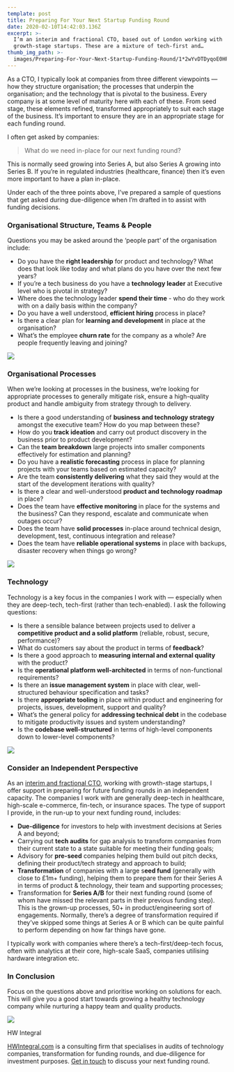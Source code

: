```yaml
---
template: post
title: Preparing For Your Next Startup Funding Round
date: 2020-02-10T14:42:03.136Z
excerpt: >-
  I’m an interim and fractional CTO, based out of London working with
  growth-stage startups. These are a mixture of tech-first and…
thumb_img_path: >-
  images/Preparing-For-Your-Next-Startup-Funding-Round/1*2wYvDTDyqoE0HPaes6Ms6g.jpeg
---
```

As a CTO, I typically look at companies from three different viewpoints — how they structure organisation; the processes that underpin the organisation; and the technology that is pivotal to the business. Every company is at some level of maturity here with each of these. From seed stage, these elements refined, transformed appropriately to suit each stage of the business. It’s important to ensure they are in an appropriate stage for each funding round.

I often get asked by companies:

> What do we need in-place for our next funding round?

This is normally seed growing into Series A, but also Series A growing into Series B. If you’re in regulated industries (healthcare, finance) then it’s even more important to have a plan in-place.

Under each of the three points above, I’ve prepared a sample of questions that get asked during due-diligence when I’m drafted in to assist with funding decisions.

### Organisational Structure, Teams & People

Questions you may be asked around the ‘people part’ of the organisation include:

*   Do you have the **right leadership** for product and technology? What does that look like today and what plans do you have over the next few years?
*   If you’re a tech business do you have a **technology leader** at Executive level who is pivotal in strategy?
*   Where does the technology leader **spend their time** \- who do they work with on a daily basis within the company?
*   Do you have a well understood, **efficient hiring** process in place?
*   Is there a clear plan for **learning and development** in place at the organisation?
*   What’s the employee **churn rate** for the company as a whole? Are people frequently leaving and joining?

![](/images/Preparing-For-Your-Next-Startup-Funding-Round/1*2wYvDTDyqoE0HPaes6Ms6g.jpeg)

### Organisational Processes

When we’re looking at processes in the business, we’re looking for appropriate processes to generally mitigate risk, ensure a high-quality product and handle ambiguity from strategy through to delivery.

*   Is there a good understanding of **business and technology strategy** amongst the executive team? How do you map between these?
*   How do you **track ideation** and carry out product discovery in the business prior to product development?
*   Can the **team breakdown** large projects into smaller components effectively for estimation and planning?
*   Do you have a **realistic forecasting** process in place for planning projects with your teams based on estimated capacity?
*   Are the team **consistently delivering** what they said they would at the start of the development iterations with quality?
*   Is there a clear and well-understood **product and technology roadmap** in place?
*   Does the team have **effective monitoring** in place for the systems and the business? Can they respond, escalate and communicate when outages occur?
*   Does the team have **solid processes** in-place around technical design, development, test, continuous integration and release?
*   Does the team have **reliable operational systems** in place with backups, disaster recovery when things go wrong?

![](/images/Preparing-For-Your-Next-Startup-Funding-Round/1*QKEEPrsR2LmA2Sq_0dCgSg.jpeg)

### Technology

Technology is a key focus in the companies I work with — especially when they are deep-tech, tech-first (rather than tech-enabled). I ask the following questions:

*   Is there a sensible balance between projects used to deliver a **competitive product and a solid platform** (reliable, robust, secure, performance)?
*   What do customers say about the product in terms of **feedback**?
*   Is there a good approach to **measuring internal and external quality** with the product?
*   Is the **operational platform well-architected** in terms of non-functional requirements?
*   Is there an **issue management system** in place with clear, well-structured behaviour specification and tasks?
*   Is there **appropriate tooling** in place within product and engineering for projects, issues, development, support and quality?
*   What’s the general policy for **addressing technical debt** in the codebase to mitigate productivity issues and system understanding?
*   Is the **codebase well-structured** in terms of high-level components down to lower-level components?

![](/images/Preparing-For-Your-Next-Startup-Funding-Round/1*-Xz-BpkjbMfEZr9o7-8XWA.jpeg)

### Consider an Independent Perspective

As an [interim and fractional CTO](https://hwintegral.com), working with growth-stage startups, I offer support in preparing for future funding rounds in an independent capacity. The companies I work with are generally deep-tech in healthcare, high-scale e-commerce, fin-tech, or insurance spaces. The type of support I provide, in the run-up to your next funding round, includes:

*   **Due-diligence** for investors to help with investment decisions at Series A and beyond;
*   Carrying out **tech audits** for gap analysis to transform companies from their current state to a state suitable for meeting their funding goals;
*   Advisory for **pre-seed** companies helping them build out pitch decks, defining their product/tech strategy and approach to build;
*   **Transformation** of companies with a large s**eed fund** (generally with close to £1m+ funding), helping them to prepare them for their Series A in terms of product & technology, their team and supporting processes;
*   Transformation for **Series A/B** for their next funding round (some of whom have missed the relevant parts in their previous funding step). This is the grown-up processes, 50+ in product/engineering sort of engagements. Normally, there’s a degree of transformation required if they’ve skipped some things at Series A or B which can be quite painful to perform depending on how far things have gone.

I typically work with companies where there’s a tech-first/deep-tech focus, often with analytics at their core, high-scale SaaS, companies utilising hardware integration etc.

### In Conclusion

Focus on the questions above and prioritise working on solutions for each. This will give you a good start towards growing a healthy technology company while nurturing a happy team and quality products.

![](/images/Preparing-For-Your-Next-Startup-Funding-Round/1*22JyVwkNxkfYNbwnx8txpg.jpeg)

<figcaption>HW Integral</figcaption>

[HWIntegral.com](https://www.hwintegral.com) is a consulting firm that specialises in audits of technology companies, transformation for funding rounds, and due-diligence for investment purposes. [Get in touch](https://www.hwintegral.com/contact) to discuss your next funding round.
